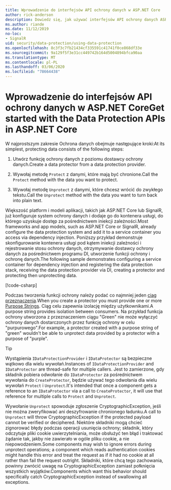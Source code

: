 ```yaml
---
title: Wprowadzenie do interfejsów API ochrony danych w ASP.NET Core
author: rick-anderson
description: Dowiedz się, jak używać interfejsów API ochrony danych ASP.NET Core do ochrony i nieochrony danych w aplikacji.
ms.author: riande
ms.date: 11/12/2019
no-loc:
- SignalR
uid: security/data-protection/using-data-protection
ms.openlocfilehash: 8c3f3c7fb21434cf335591c41741f0ce868df33e
ms.sourcegitcommit: 9a129f5f3e31cc449742b164d5004894bfca90aa
ms.translationtype: MT
ms.contentlocale: pl-PL
ms.lasthandoff: 03/06/2020
ms.locfileid: "78664438"
---
```

# <a name="get-started-with-the-data-protection-apis-in-aspnet-core"></a><span data-ttu-id="7441b-103">Wprowadzenie do interfejsów API ochrony danych w ASP.NET Core</span><span class="sxs-lookup"><span data-stu-id="7441b-103">Get started with the Data Protection APIs in ASP.NET Core</span></span>

<a name="security-data-protection-getting-started"></a>

<span data-ttu-id="7441b-104">W najprostszym zakresie Ochrona danych obejmuje następujące kroki:</span><span class="sxs-lookup"><span data-stu-id="7441b-104">At its simplest, protecting data consists of the following steps:</span></span>

1. <span data-ttu-id="7441b-105">Utwórz funkcję ochrony danych z poziomu dostawcy ochrony danych.</span><span class="sxs-lookup"><span data-stu-id="7441b-105">Create a data protector from a data protection provider.</span></span>

2. <span data-ttu-id="7441b-106">Wywołaj metodę `Protect` z danymi, które mają być chronione.</span><span class="sxs-lookup"><span data-stu-id="7441b-106">Call the `Protect` method with the data you want to protect.</span></span>

3. <span data-ttu-id="7441b-107">Wywołaj metodę `Unprotect` z danymi, które chcesz wrócić do zwykłego tekstu.</span><span class="sxs-lookup"><span data-stu-id="7441b-107">Call the `Unprotect` method with the data you want to turn back into plain text.</span></span>

<span data-ttu-id="7441b-108">Większość platform i modeli aplikacji, takich jak ASP.NET Core lub SignalR, już konfiguruje system ochrony danych i dodaje go do kontenera usługi, do którego uzyskuje dostęp za pośrednictwem iniekcji zależności.</span><span class="sxs-lookup"><span data-stu-id="7441b-108">Most frameworks and app models, such as ASP.NET Core or SignalR, already configure the data protection system and add it to a service container you access via dependency injection.</span></span> <span data-ttu-id="7441b-109">Poniższy przykład demonstruje skonfigurowanie kontenera usługi pod kątem iniekcji zależności i rejestrowanie stosu ochrony danych, otrzymywanie dostawcy ochrony danych za pośrednictwem programu DI, utworzenie funkcji ochrony i ochronę danych.</span><span class="sxs-lookup"><span data-stu-id="7441b-109">The following sample demonstrates configuring a service container for dependency injection and registering the data protection stack, receiving the data protection provider via DI, creating a protector and protecting then unprotecting data.</span></span>

[!code-csharp[](../../security/data-protection/using-data-protection/samples/protectunprotect.cs?highlight=26,34,35,36,37,38,39,40)]

<span data-ttu-id="7441b-110">Podczas tworzenia funkcji ochrony należy podać co najmniej jeden [ciąg przeznaczenia](xref:security/data-protection/consumer-apis/purpose-strings).</span><span class="sxs-lookup"><span data-stu-id="7441b-110">When you create a protector you must provide one or more [Purpose Strings](xref:security/data-protection/consumer-apis/purpose-strings).</span></span> <span data-ttu-id="7441b-111">Ciąg celu zapewnia izolację między użytkownikami.</span><span class="sxs-lookup"><span data-stu-id="7441b-111">A purpose string provides isolation between consumers.</span></span> <span data-ttu-id="7441b-112">Na przykład funkcja ochrony utworzona z przeznaczeniem ciągu "Green" nie może wyłączyć ochrony danych dostarczonych przez funkcję ochrony w celu "purpurowego".</span><span class="sxs-lookup"><span data-stu-id="7441b-112">For example, a protector created with a purpose string of "green" wouldn't be able to unprotect data provided by a protector with a purpose of "purple".</span></span>

>[!TIP]
> <span data-ttu-id="7441b-113">Wystąpienia `IDataProtectionProvider` i `IDataProtector` są bezpieczne wątkowo dla wielu wywołań.</span><span class="sxs-lookup"><span data-stu-id="7441b-113">Instances of `IDataProtectionProvider` and `IDataProtector` are thread-safe for multiple callers.</span></span> <span data-ttu-id="7441b-114">Jest to zamierzone, gdy składnik pobiera odwołanie do `IDataProtector` za pośrednictwem wywołania do `CreateProtector`, będzie używać tego odwołania dla wielu wywołań `Protect` i `Unprotect`.</span><span class="sxs-lookup"><span data-stu-id="7441b-114">It's intended that once a component gets a reference to an `IDataProtector` via a call to `CreateProtector`, it will use that reference for multiple calls to `Protect` and `Unprotect`.</span></span>
>
><span data-ttu-id="7441b-115">Wywołanie `Unprotect` spowoduje zgłoszenie CryptographicException, jeśli nie można zweryfikować ani deszyfrowanie chronionego ładunku.</span><span class="sxs-lookup"><span data-stu-id="7441b-115">A call to `Unprotect` will throw CryptographicException if the protected payload cannot be verified or deciphered.</span></span> <span data-ttu-id="7441b-116">Niektóre składniki mogą chcieć zignorować błędy podczas operacji usunięcia ochrony; składnik, który odczytuje pliki cookie uwierzytelniania, może obsłużyć ten błąd i traktować żądanie tak, jakby nie zawierało w ogóle pliku cookie, a nie niepowodzeniem.</span><span class="sxs-lookup"><span data-stu-id="7441b-116">Some components may wish to ignore errors during unprotect operations; a component which reads authentication cookies might handle this error and treat the request as if it had no cookie at all rather than fail the request outright.</span></span> <span data-ttu-id="7441b-117">Składniki, które chcą tego zachowania, powinny zwrócić uwagę na CryptographicException zamiast połknięcia wszystkich wyjątków.</span><span class="sxs-lookup"><span data-stu-id="7441b-117">Components which want this behavior should specifically catch CryptographicException instead of swallowing all exceptions.</span></span>
